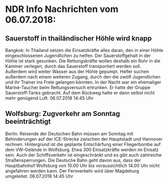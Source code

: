 # NDR Info Nachrichten vom 06.07.2018:


## Sauerstoff in thailändischer Höhle wird knapp
Bangkok: In Thailand setzen die Einsatzkräfte alles daran, den in einer Höhle eingeschlossenen Jugendlichen zu helfen. Der Sauerstoffgehalt in der Höhle ist stark gesunken. Die Rettungskräfte wollen deshalb ein Rohr in die Kammer verlegen, durch das Sauerstoff transportiert werden soll. Außerdem wird weiter Wasser aus der Höhle gepumpt. Helfer suchen außerdem nach einem weiteren Zugang, durch den die zwölf Jugendlichen und ihr Trainer ins Freie gelangen könnten. In der Nacht war ein ehemaliger Marine-Taucher beim Rettungsversuch ertrunken. Er hatte der Gruppe Sauerstoff-Tanks gebracht. Auf dem Rückweg hatte er dann selbst nicht mehr genügend Luft. 06.07.2018 14:45 Uhr 

## Wolfsburg: Zugverkehr am Sonntag beeinträchtigt
Berlin: Reisende der Deutschen Bahn müssen am Sonntag mit Behinderungen auf der ICE-Strecke zwischen der Hauptstadt und Hannover rechnen. Hintergrund ist die geplante Entschärfung einer Fliegerbombe auf dem VW-Gelände in Wolfsburg. Etwa 300 Einsatzkräfte werden im Einsatz sein. Auch der Schiffsverkehr ist eingeschränkt und es gibt auch zahlreiche Straßensperrungen. Die Deutsche Bahn geht davon aus, dass der Hauptbahnhof Wolfsburg von 10.00 Uhr bis voraussichtlich 14.00 Uhr nicht angefahren werden kann. Der Fernverkehr wird über Magdeburg umgeleitet. 06.07.2018 14:45 Uhr 
